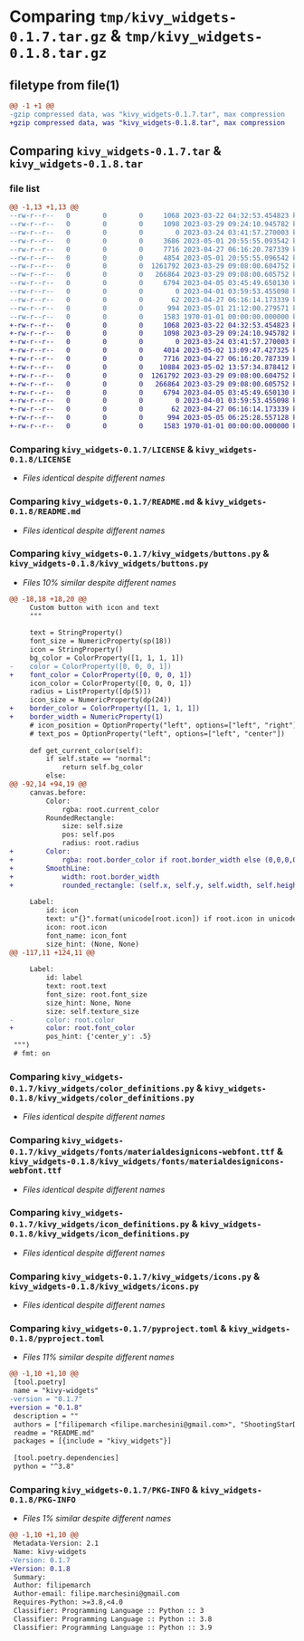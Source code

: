 # Comparing `tmp/kivy_widgets-0.1.7.tar.gz` & `tmp/kivy_widgets-0.1.8.tar.gz`

## filetype from file(1)

```diff
@@ -1 +1 @@
-gzip compressed data, was "kivy_widgets-0.1.7.tar", max compression
+gzip compressed data, was "kivy_widgets-0.1.8.tar", max compression
```

## Comparing `kivy_widgets-0.1.7.tar` & `kivy_widgets-0.1.8.tar`

### file list

```diff
@@ -1,13 +1,13 @@
--rw-r--r--   0        0        0     1068 2023-03-22 04:32:53.454823 kivy_widgets-0.1.7/LICENSE
--rw-r--r--   0        0        0     1098 2023-03-29 09:24:10.945782 kivy_widgets-0.1.7/README.md
--rw-r--r--   0        0        0        0 2023-03-24 03:41:57.270003 kivy_widgets-0.1.7/kivy_widgets/__init__.py
--rw-r--r--   0        0        0     3686 2023-05-01 20:55:55.093542 kivy_widgets-0.1.7/kivy_widgets/buttons.py
--rw-r--r--   0        0        0     7716 2023-04-27 06:16:20.787339 kivy_widgets-0.1.7/kivy_widgets/color_definitions.py
--rw-r--r--   0        0        0     4854 2023-05-01 20:55:55.096542 kivy_widgets-0.1.7/kivy_widgets/dropdown.py
--rw-r--r--   0        0        0  1261792 2023-03-29 09:08:00.604752 kivy_widgets-0.1.7/kivy_widgets/fonts/materialdesignicons-webfont.ttf
--rw-r--r--   0        0        0   266864 2023-03-29 09:08:00.605752 kivy_widgets-0.1.7/kivy_widgets/icon_definitions.py
--rw-r--r--   0        0        0     6794 2023-04-05 03:45:49.650130 kivy_widgets-0.1.7/kivy_widgets/icons.py
--rw-r--r--   0        0        0        0 2023-04-01 03:59:53.455098 kivy_widgets-0.1.7/kivy_widgets/inspector.py
--rw-r--r--   0        0        0       62 2023-04-27 06:16:14.173339 kivy_widgets-0.1.7/kivy_widgets/test.py
--rw-r--r--   0        0        0      994 2023-05-01 21:12:00.279571 kivy_widgets-0.1.7/pyproject.toml
--rw-r--r--   0        0        0     1583 1970-01-01 00:00:00.000000 kivy_widgets-0.1.7/PKG-INFO
+-rw-r--r--   0        0        0     1068 2023-03-22 04:32:53.454823 kivy_widgets-0.1.8/LICENSE
+-rw-r--r--   0        0        0     1098 2023-03-29 09:24:10.945782 kivy_widgets-0.1.8/README.md
+-rw-r--r--   0        0        0        0 2023-03-24 03:41:57.270003 kivy_widgets-0.1.8/kivy_widgets/__init__.py
+-rw-r--r--   0        0        0     4014 2023-05-02 13:09:47.427325 kivy_widgets-0.1.8/kivy_widgets/buttons.py
+-rw-r--r--   0        0        0     7716 2023-04-27 06:16:20.787339 kivy_widgets-0.1.8/kivy_widgets/color_definitions.py
+-rw-r--r--   0        0        0    10884 2023-05-02 13:57:34.878412 kivy_widgets-0.1.8/kivy_widgets/dropdown.py
+-rw-r--r--   0        0        0  1261792 2023-03-29 09:08:00.604752 kivy_widgets-0.1.8/kivy_widgets/fonts/materialdesignicons-webfont.ttf
+-rw-r--r--   0        0        0   266864 2023-03-29 09:08:00.605752 kivy_widgets-0.1.8/kivy_widgets/icon_definitions.py
+-rw-r--r--   0        0        0     6794 2023-04-05 03:45:49.650130 kivy_widgets-0.1.8/kivy_widgets/icons.py
+-rw-r--r--   0        0        0        0 2023-04-01 03:59:53.455098 kivy_widgets-0.1.8/kivy_widgets/inspector.py
+-rw-r--r--   0        0        0       62 2023-04-27 06:16:14.173339 kivy_widgets-0.1.8/kivy_widgets/test.py
+-rw-r--r--   0        0        0      994 2023-05-05 06:25:28.557128 kivy_widgets-0.1.8/pyproject.toml
+-rw-r--r--   0        0        0     1583 1970-01-01 00:00:00.000000 kivy_widgets-0.1.8/PKG-INFO
```

### Comparing `kivy_widgets-0.1.7/LICENSE` & `kivy_widgets-0.1.8/LICENSE`

 * *Files identical despite different names*

### Comparing `kivy_widgets-0.1.7/README.md` & `kivy_widgets-0.1.8/README.md`

 * *Files identical despite different names*

### Comparing `kivy_widgets-0.1.7/kivy_widgets/buttons.py` & `kivy_widgets-0.1.8/kivy_widgets/buttons.py`

 * *Files 10% similar despite different names*

```diff
@@ -18,18 +18,20 @@
     Custom button with icon and text
     """
 
     text = StringProperty()
     font_size = NumericProperty(sp(18))
     icon = StringProperty()
     bg_color = ColorProperty([1, 1, 1, 1])
-    color = ColorProperty([0, 0, 0, 1])
+    font_color = ColorProperty([0, 0, 0, 1])
     icon_color = ColorProperty([0, 0, 0, 1])
     radius = ListProperty([dp(5)])
     icon_size = NumericProperty(dp(24))
+    border_color = ColorProperty([1, 1, 1, 1])
+    border_width = NumericProperty(1)
     # icon_position = OptionProperty("left", options=["left", "right"])
     # text_pos = OptionProperty("left", options=["left", "center"])
 
     def get_current_color(self):
         if self.state == "normal":
             return self.bg_color
         else:
@@ -92,14 +94,19 @@
     canvas.before:
         Color:
             rgba: root.current_color
         RoundedRectangle:
             size: self.size
             pos: self.pos
             radius: root.radius
+        Color:
+            rgba: root.border_color if root.border_width else (0,0,0,0)
+        SmoothLine:
+            width: root.border_width
+            rounded_rectangle: (self.x, self.y, self.width, self.height, root.radius[0])
 
     Label:
         id: icon
         text: u"{}".format(unicode[root.icon]) if root.icon in unicode else "blank"
         icon: root.icon
         font_name: icon_font
         size_hint: (None, None)
@@ -117,11 +124,11 @@
 
     Label:
         id: label
         text: root.text
         font_size: root.font_size
         size_hint: None, None
         size: self.texture_size
-        color: root.color
+        color: root.font_color
         pos_hint: {'center_y': .5}
 """)
 # fmt: on
```

### Comparing `kivy_widgets-0.1.7/kivy_widgets/color_definitions.py` & `kivy_widgets-0.1.8/kivy_widgets/color_definitions.py`

 * *Files identical despite different names*

### Comparing `kivy_widgets-0.1.7/kivy_widgets/fonts/materialdesignicons-webfont.ttf` & `kivy_widgets-0.1.8/kivy_widgets/fonts/materialdesignicons-webfont.ttf`

 * *Files identical despite different names*

### Comparing `kivy_widgets-0.1.7/kivy_widgets/icon_definitions.py` & `kivy_widgets-0.1.8/kivy_widgets/icon_definitions.py`

 * *Files identical despite different names*

### Comparing `kivy_widgets-0.1.7/kivy_widgets/icons.py` & `kivy_widgets-0.1.8/kivy_widgets/icons.py`

 * *Files identical despite different names*

### Comparing `kivy_widgets-0.1.7/pyproject.toml` & `kivy_widgets-0.1.8/pyproject.toml`

 * *Files 11% similar despite different names*

```diff
@@ -1,10 +1,10 @@
 [tool.poetry]
 name = "kivy-widgets"
-version = "0.1.7"
+version = "0.1.8"
 description = ""
 authors = ["filipemarch <filipe.marchesini@gmail.com>", "ShootingStarDragon <rppapamaths@gmail.com>"]
 readme = "README.md"
 packages = [{include = "kivy_widgets"}]
 
 [tool.poetry.dependencies]
 python = "^3.8"
```

### Comparing `kivy_widgets-0.1.7/PKG-INFO` & `kivy_widgets-0.1.8/PKG-INFO`

 * *Files 1% similar despite different names*

```diff
@@ -1,10 +1,10 @@
 Metadata-Version: 2.1
 Name: kivy-widgets
-Version: 0.1.7
+Version: 0.1.8
 Summary: 
 Author: filipemarch
 Author-email: filipe.marchesini@gmail.com
 Requires-Python: >=3.8,<4.0
 Classifier: Programming Language :: Python :: 3
 Classifier: Programming Language :: Python :: 3.8
 Classifier: Programming Language :: Python :: 3.9
```

